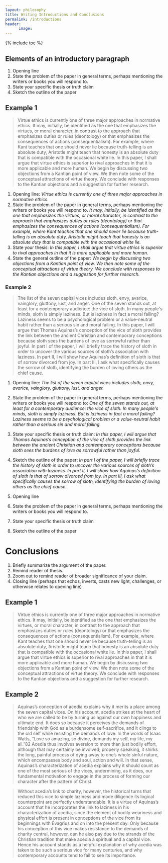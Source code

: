 ```yaml
---
layout: philosophy
title: Writing Introductions and Conclusions
permalink: /introductions
header:
      image: 
---
```


{% include toc %}


## Elements of an introductory paragraph

1. Opening line
2. State the problem of the paper in general terms, perhaps mentioning the writers or books you will respond to.
4. State your specific thesis or truth claim
5. Sketch the outline of the paper


## Example 1

>Virtue ethics is currently one of three major approaches in normative ethics. It may, initially, be identified as the one that emphasizes the virtues, or moral character, in contrast to the approach that emphasizes duties or rules (deontology) or that emphasizes the consequences of actions (consequentialism). For example, where Kant teaches that one should never lie because truth-telling is an absolute duty, Aristotle might teach that honesty is an absolute duty that is compatible with the occasional white lie. In this paper, I shall argue that virtue ethics is superior to rival approaches in that it is more applicable and more human. We begin by discussing two objections from a Kantian point of view. We then note some of the conceptual attractions of virtue theory. We conclude with responses to the Kantian objections and a suggestion for further research.

1. Opening line: *Virtue ethics is currently one of three major approaches in normative ethics.* 
2. State the problem of the paper in general terms, perhaps mentioning the writers or books you will respond to. *It may, initially, be identified as the one that emphasizes the virtues, or moral character, in contrast to the approach that emphasizes duties or rules (deontology) or that emphasizes the consequences of actions (consequentialism). For example, where Kant teaches that one should never lie because truth-telling is an absolute duty, Aristotle might teach that honesty is an absolute duty that is compatible with the occasional white lie.*
4. State your thesis: *In this paper, I shall argue that virtue ethics is superior to rival approaches in that it is more applicable and more human.*
5. State the general outline of the paper: *We begin by discussing two objections from a Kantian point of view. We then note some of the conceptual attractions of virtue theory. We conclude with responses to the Kantian objections and a suggestion for further research.*


### Example 2

>The list of the seven capital vices includes sloth, envy, avarice, vainglory, gluttony, lust, and anger. One of the seven stands out, at least for a contemporary audience: the vice of sloth. In many people's minds, sloth is simply laziness. But is laziness in fact a moral failing? Laziness seems to be a psychological problem or a value-neutral habit rather than a serious sin and moral failing.  In this paper, I will argue that Thomas Aquinas’s conception of the vice of sloth provides the link between the ancient Christian and contemporary conceptions because sloth sees the burdens of love as sorrowful rather than joyful. In part I of the paper, I will briefly trace the history of sloth in order to uncover the various sources of sloth’s association with laziness. In part II, I will show how Aquinas’s definition of sloth is that of sorrow divorced from joy. In part III, I ask what specifically causes the sorrow of sloth, identifying the burden of loving others as the chief cause. 


1. Opening line: *The list of the seven capital vices includes sloth, envy, avarice, vainglory, gluttony, lust, and anger.*
2. State the problem of the paper in general terms, perhaps mentioning the writers or books you will respond to: *One of the seven stands out, at least for a contemporary audience: the vice of sloth. In many people's minds, sloth is simply laziness. But is laziness in fact a moral failing? Laziness seems to be a psychological problem or a value-neutral habit rather than a serious sin and moral failing.*
4. State your specific thesis or truth claim: *In this paper, I will argue that Thomas Aquinas’s conception of the vice of sloth provides the link between the ancient Christian and contemporary conceptions because sloth sees the burdens of love as sorrowful rather than joyful.*
5. Sketch the outline of the paper: *In part I of the paper, I will briefly trace the history of sloth in order to uncover the various sources of sloth’s association with laziness. In part II, I will show how Aquinas’s definition of sloth is that of sorrow divorced from joy. In part III, I ask what specifically causes the sorrow of sloth, identifying the burden of loving others as the chief cause.*




1. Opening line
2. State the problem of the paper in general terms, perhaps mentioning the writers or books you will respond to.
4. State your specific thesis or truth claim
5. Sketch the outline of the paper

# Conclusions

1. Briefly summarize the argument of the paper.
2. Remind reader of thesis. 
2. Zoom out to remind reader of broader significance of your claim.
3. Closing line (perhaps that echos, inverts, casts new light, challenges, or otherwise relates to opening line)


## Example 1

>Virtue ethics is currently one of three major approaches in normative ethics. It may, initially, be identified as the one that emphasizes the virtues, or moral character, in contrast to the approach that emphasizes duties or rules (deontology) or that emphasizes the consequences of actions (consequentialism). For example, where Kant teaches that one should never lie because truth-telling is an absolute duty, Aristotle might teach that honesty is an absolute duty that is compatible with the occasional white lie. In this paper, I shall argue that virtue ethics is superior to rival approaches in that it is more applicable and more human. We begin by discussing two objections from a Kantian point of view. We then note some of the conceptual attractions of virtue theory. We conclude with responses to the Kantian objections and a suggestion for further research.


## Example 2

> Aquinas’s conception of acedia explains why it merits a place among the seven capital vices. On his account, acedia strikes at the heart of who we are called to be by turning us against our own happiness and ultimate end. It does so because it perceives the demands of friendship with God as a burdensome self-sacrifice, and it clings to the old self while resisting the demands of love. In the words of Isaac Watts, “Love so amazing, so divine, demands my self, my life, my all.”82 Acedia thus involves aversion to more than just bodily effort, although that may certainly be involved; properly speaking, it shirks the long, painful process of dying away to one’s whole sinful nature, which encompasses body and soul, action and will. In that sense, Aquinas’s characterization of acedia explains why it should count as one of the most serious of the vices, undermining, as it does, our fundamental motivation to engage in the process of forming our character after the pattern of Christ.

> Without acedia’s link to charity, however, the historical turns that reduced this vice to simple laziness and made diligence its logical counterpoint are perfectly understandable. It is a virtue of Aquinas’s account that he incorporates the link to laziness in his characterization of acedia, since the element of bodily weariness and physical effort is present in conceptions of the vice from its beginnings with Evagrius and on into the present day. Only because his conception of this vice makes resistance to the demands of charity central, however, can he also pay due to the strands of the Christian tradition that make acedia a spiritual and a capital vice. Hence his account stands as a helpful explanation of why acedia was taken to be such a serious vice for many centuries, and why contemporary accounts tend to fail to see its importance.